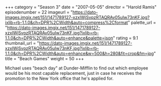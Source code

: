 +++
category = "Season 3"
date = "2007-05-05"
director = "Harold Ramis"
episodenumber = 22
imageurl = "https://dato-images.imgix.net/151/1471789127-xzxlWjSvpzRTAQRAv05uIw73nKF.jpg?ixlib=rb-1.1.0&ch=DPR%2CWidth&auto=compress%2Cformat"
palette_url = "https://dato-images.imgix.net/151/1471789127-xzxlWjSvpzRTAQRAv05uIw73nKF.jpg?ixlib=rb-1.1.0&ch=DPR%2CWidth&auto=enhance&palette=json"
rating = 9.1
thumbnail_url = "https://dato-images.imgix.net/151/1471789127-xzxlWjSvpzRTAQRAv05uIw73nKF.jpg?ixlib=rb-1.1.0&ch=DPR%2CWidth&auto=enhance&w=500&h=280&fit=crop&fm=jpg"
title = "Beach Games"
weight = 50
+++

Michael uses "beach day" at Dunder-Mifflin to find out which employee would be his most capable replacement, just in case he receives the promotion to the New York office that he's applied for.